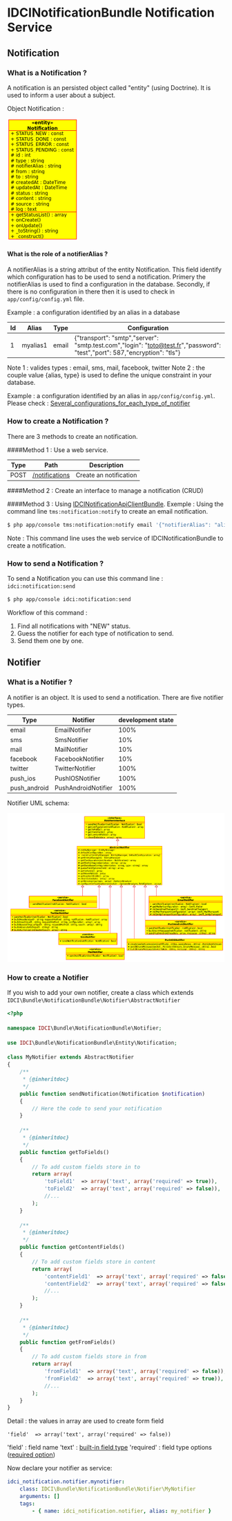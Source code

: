 IDCINotificationBundle Notification Service
===========================================


Notification
------------
### What is a Notification ?
A notification is an persisted object called "entity" (using Doctrine). It is used to inform a user about a subject.

Object Notification :

![UML Notification Class Diagram](notification_class.png)


#### What is the role of a notifierAlias ?

A notifierAlias is a string attribut of the entity Notification. This field identify which configuration has to be used to send a notification. Primery the notifierAlias is used to find a configuration in the database. Secondly, if there is no configuration in there then it is used to check in `app/config/config.yml` file.

Example : a configuration identified by an alias in a database

| Id | Alias    | Type  | Configuration
|----|----------|-------|-----------------------------------------------------------------------------------
| 1  | myalias1 | email | {"transport": "smtp","server": "smtp.test.com","login": "toto@test.fr","password": "test","port": 587,"encryption": "tls"}
Note 1 : valides types : email, sms, mail, facebook, twitter
Note 2 : the couple value {alias, type} is used to define the unique constraint in your database.

Example : a configuration identified by an alias in `app/config/config.yml`.
Please check : [Several_configurations_for_each_type_of_notifier](configuration_reference.md#several-configurations-for-each-type-of-notifier)

### How to create a Notification ?
There are 3 methods to create an notification.

####Method 1 : Use a web service.

| Type   | Path                                                     | Description
|--------|----------------------------------------------------------|------------------------
| POST   | [/notifications](api/notification/post_notifications.md) | Create an notification

####Method 2 : Create an interface to manage a notification (CRUD)

####Method 3 : Using [IDCINotificationApiClientBundle](https://github.com/IDCI-Consulting/NotificationApiClientBundle.git).
Exemple : Using the command line `tms:notification:notify` to create an email notification.
```sh
$ php app/console tms:notification:notify email '{"notifierAlias": "alias", "to": "me@mymail.com", "cc": "cc1@mymail.com, cc2@mymail.com", "bcc": "bcc@mymail.com", "subject": "notification via command line", "message": "the message to be send", "htmlMessage": "<h1>Titre</h1><p>Message</p>", "attachments": []}'
```
Note : This command line uses the web service of IDCINotificationBundle to create a notification.

### How to send a Notification ?
To send a Notification you can use this command line : `idci:notification:send`
```sh
$ php app/console idci:notification:send
```
Workflow of this command :

1. Find all notifications with "NEW" status.
2. Guess the notifier for each type of notification to send.
3. Send them one by one.

Notifier
--------
### What is a Notifier ?
A notifier is an object. It is used to send a notification.
There are five notifier types.

| Type         | Notifier            | development state
|--------------|---------------------|-------------------
| email        | EmailNotifier       | 100%
| sms          | SmsNotifier         | 10%
| mail         | MailNotifier        | 10%
| facebook     | FacebookNotifier    | 10%
| twitter      | TwitterNotifier     | 100%
| push_ios     | PushIOSNotifier     | 100%
| push_android | PushAndroidNotifier | 100%

Notifier UML schema:

![Notifier class diagram](notifier_class_diagram.png)

### How to create a Notifier
If you wish to add your own notifier, create a class which extends `IDCI\Bundle\NotificationBundle\Notifier\AbstractNotifier`
```php
<?php

namespace IDCI\Bundle\NotificationBundle\Notifier;

use IDCI\Bundle\NotificationBundle\Entity\Notification;

class MyNotifier extends AbstractNotifier
{
    /**
     * {@inheritdoc}
     */
    public function sendNotification(Notification $notification)
    {
        // Here the code to send your notification
    }

    /**
     * {@inheritdoc}
     */
    public function getToFields()
    {
        // To add custom fields store in to
        return array(
            'toField1'  => array('text', array('required' => true)),
            'toField2'  => array('text', array('required' => false)),
            //...
        );
    }

    /**
     * {@inheritdoc}
     */
    public function getContentFields()
    {
        // To add custom fields store in content
        return array(
            'contentField1'  => array('text', array('required' => false)),
            'contentField2'  => array('text', array('required' => false)),
            //...
        );
    }

    /**
     * {@inheritdoc}
     */
    public function getFromFields()
    {
        // To add custom fields store in from
        return array(
            'fromField1'  => array('text', array('required' => false)),
            'fromField2'  => array('text', array('required' => true)),
            //...
        );
    }
}
```
Detail : the values in array are used to create form field
```
'field'  => array('text', array('required' => false))
```
'field'    : field name
'text'     : [built-in field type](http://symfony.com/doc/current/book/forms.html#built-in-field-types)
'required' : field type options ([required option](http://symfony.com/doc/current/book/forms.html#field-type-options))

Now declare your notifier as service:
```yml
idci_notification.notifier.mynotifier:
    class: IDCI\Bundle\NotificationBundle\Notifier\MyNotifier
    arguments: []
    tags:
        - { name: idci_notification.notifier, alias: my_notifier }
```
